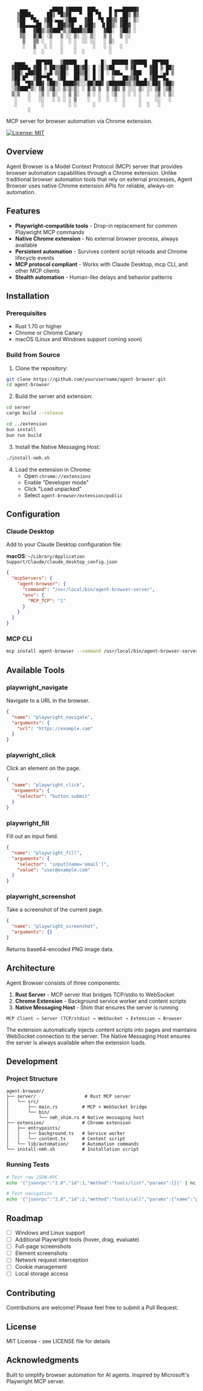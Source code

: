 ```
     ▄▄▄        ▄████ ▓█████  ███▄    █ ▄▄▄█████▓
    ▒████▄     ██▒ ▀█▒▓█   ▀  ██ ▀█   █ ▓  ██▒ ▓▒
    ▒██  ▀█▄  ▒██░▄▄▄░▒███   ▓██  ▀█ ██▒▒ ▓██░ ▒░
    ░██▄▄▄▄██ ░▓█  ██▓▒▓█  ▄ ▓██▒  ▐▌██▒░ ▓██▓ ░
     ▓█   ▓██▒░▒▓███▀▒░▒████▒▒██░   ▓██░  ▒██▒ ░
     ▒▒   ▓▒█░ ░▒   ▒ ░░ ▒░ ░░ ▒░   ▒ ▒   ▒ ░░
      ▒   ▒▒ ░  ░   ░  ░ ░  ░░ ░░   ░ ▒░    ░
      ░   ▒   ░ ░   ░    ░      ░   ░ ░   ░
          ░  ░      ░    ░  ░         ░

   ▄▄▄▄    ██▀███   ▒█████   █     █░  ██████ ▓█████  ██▀███
  ▓█████▄ ▓██ ▒ ██▒▒██▒  ██▒▓█░ █ ░█░▒██    ▒ ▓█   ▀ ▓██ ▒ ██▒
  ▒██▒ ▄██▓██ ░▄█ ▒▒██░  ██▒▒█░ █ ░█ ░ ▓██▄   ▒███   ▓██ ░▄█ ▒
  ▒██░█▀  ▒██▀▀█▄  ▒██   ██░░█░ █ ░█   ▒   ██▒▒▓█  ▄ ▒██▀▀█▄
  ░▓█  ▀█▓░██▓ ▒██▒░ ████▓▒░░░██▒██▓ ▒██████▒▒░▒████▒░██▓ ▒██▒
  ░▒▓███▀▒░ ▒▓ ░▒▓░░ ▒░▒░▒░ ░ ▓░▒ ▒  ▒ ▒▓▒ ▒ ░░░ ▒░ ░░ ▒▓ ░▒▓░
  ▒░▒   ░   ░▒ ░ ▒░  ░ ▒ ▒░   ▒ ░ ░  ░ ░▒  ░ ░ ░ ░  ░  ░▒ ░ ▒░
   ░    ░   ░░   ░ ░ ░ ░ ▒    ░   ░  ░  ░  ░     ░     ░░   ░
   ░         ░         ░ ░      ░          ░     ░  ░   ░
        ░
```

MCP server for browser automation via Chrome extension.

[![License: MIT](https://img.shields.io/badge/License-MIT-yellow.svg)](https://opensource.org/licenses/MIT)

## Overview

Agent Browser is a Model Context Protocol (MCP) server that provides browser automation capabilities through a Chrome extension. Unlike traditional browser automation tools that rely on external processes, Agent Browser uses native Chrome extension APIs for reliable, always-on automation.

## Features

- **Playwright-compatible tools** - Drop-in replacement for common Playwright MCP commands
- **Native Chrome extension** - No external browser process, always available
- **Persistent automation** - Survives content script reloads and Chrome lifecycle events
- **MCP protocol compliant** - Works with Claude Desktop, mcp CLI, and other MCP clients
- **Stealth automation** - Human-like delays and behavior patterns

## Installation

### Prerequisites

- Rust 1.70 or higher
- Chrome or Chrome Canary
- macOS (Linux and Windows support coming soon)

### Build from Source

1. Clone the repository:
```bash
git clone https://github.com/yourusername/agent-browser.git
cd agent-browser
```

2. Build the server and extension:
```bash
cd server
cargo build --release

cd ../extension
bun install
bun run build
```

3. Install the Native Messaging Host:
```bash
./install-nmh.sh
```

4. Load the extension in Chrome:
   - Open `chrome://extensions`
   - Enable "Developer mode"
   - Click "Load unpacked"
   - Select `agent-browser/extension/public`

## Configuration

### Claude Desktop

Add to your Claude Desktop configuration file:

**macOS**: `~/Library/Application Support/Claude/claude_desktop_config.json`

```json
{
  "mcpServers": {
    "agent-browser": {
      "command": "/usr/local/bin/agent-browser-server",
      "env": {
        "MCP_TCP": "1"
      }
    }
  }
}
```

### MCP CLI

```bash
mcp install agent-browser --command /usr/local/bin/agent-browser-server
```

## Available Tools

### playwright_navigate

Navigate to a URL in the browser.

```json
{
  "name": "playwright_navigate",
  "arguments": {
    "url": "https://example.com"
  }
}
```

### playwright_click

Click an element on the page.

```json
{
  "name": "playwright_click",
  "arguments": {
    "selector": "button.submit"
  }
}
```

### playwright_fill

Fill out an input field.

```json
{
  "name": "playwright_fill",
  "arguments": {
    "selector": "input[name='email']",
    "value": "user@example.com"
  }
}
```

### playwright_screenshot

Take a screenshot of the current page.

```json
{
  "name": "playwright_screenshot",
  "arguments": {}
}
```

Returns base64-encoded PNG image data.

## Architecture

Agent Browser consists of three components:

1. **Rust Server** - MCP server that bridges TCP/stdio to WebSocket
2. **Chrome Extension** - Background service worker and content scripts
3. **Native Messaging Host** - Shim that ensures the server is running

```
MCP Client → Server (TCP/stdio) → WebSocket → Extension → Browser
```

The extension automatically injects content scripts into pages and maintains WebSocket connection to the server. The Native Messaging Host ensures the server is always available when the extension loads.

## Development

### Project Structure

```
agent-browser/
├── server/                  # Rust MCP server
│   └── src/
│       ├── main.rs         # MCP + WebSocket bridge
│       └── bin/
│           └── nmh_shim.rs # Native messaging host
├── extension/              # Chrome extension
│   ├── entrypoints/
│   │   ├── background.ts   # Service worker
│   │   └── content.ts      # Content script
│   └── lib/automation/     # Automation commands
└── install-nmh.sh          # Installation script
```

### Running Tests

```bash
# Test raw JSON-RPC
echo '{"jsonrpc":"2.0","id":1,"method":"tools/list","params":{}}' | nc localhost 8084

# Test navigation
echo '{"jsonrpc":"2.0","id":2,"method":"tools/call","params":{"name":"playwright_navigate","arguments":{"url":"https://example.com"}}}' | nc localhost 8084
```

## Roadmap

- [ ] Windows and Linux support
- [ ] Additional Playwright tools (hover, drag, evaluate)
- [ ] Full-page screenshots
- [ ] Element screenshots
- [ ] Network request interception
- [ ] Cookie management
- [ ] Local storage access

## Contributing

Contributions are welcome! Please feel free to submit a Pull Request.

## License

MIT License - see LICENSE file for details

## Acknowledgments

Built to simplify browser automation for AI agents. Inspired by Microsoft's Playwright MCP server.
